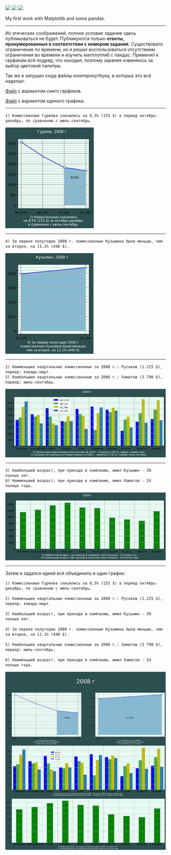 
![](https://img.shields.io/badge/Python-3.9-blue)
![](https://img.shields.io/badge/matplotlib-3.2.2-blue)
![](https://img.shields.io/badge/pandas-1.1.5-blue)

My first work with Matplotlib and some pandas.
______
Из этических соображений, полное условие задание здесь публиковаться не будет. Публикуются только **ответы, пронумерованные в соответствии с номером задания**.
Существовало ограничение по времени, но я решил воспользоваться отсутствием ограничения во времени и изучить матплотлиб с пандас. Применял к гарфикам всё подряд, что находил, поэтому заранее извиняюсь за выбор цветовой палитры.

Так же я запушил сюда файлы юпитерноутбука, в которых это всё наделал:

[Файл](https://github.com/rpuropuu/educational/blob/master/matplotlib_pandas/a17_segments.ipynb) с вариантом сингл гарфиков.

[Файл](https://github.com/rpuropuu/educational/blob/master/matplotlib_pandas/a17.ipynb) с вариантом единого графика.

______

```
1) Комиссионные Гуреева снизились на 8,5% (155 $) в период октябрь-декабрь, по сравнению с июль-сентябрь.
```

![](https://github.com/rpuropuu/educational/blob/master/matplotlib_pandas/Matplotlib/01.jpg)

_______

```
4) За первое полугодие 2008 г. комиссионные Кузьмина были меньше, чем за второе, на 11.1% (440 $).
```

![](https://github.com/rpuropuu/educational/blob/master/matplotlib_pandas/Matplotlib/02.jpg)

__________


```
2) Наименьшие квартальные комиссионные за 2008 г.: Русаков (1.215 $), период: январь-март.
5) Наибольшие квартальные комиссионные за 2008 г.: Хаматов (3 790 $), период: июль-сентябрь.
```

![](https://github.com/rpuropuu/educational/blob/master/matplotlib_pandas/Matplotlib/03.jpg)

__________

```
3) Наибольший возраст, при приходе в компанию, имел Кузьмин - 39 полных лет.
6) Наименьший возраст, при приходе в компанию, имел Хаматов - 24 полных года.
```

![](https://github.com/rpuropuu/educational/blob/master/matplotlib_pandas/Matplotlib/04.jpg)

__________

Затем я задался идеей всё объединить в один график:


```
1) Комиссионные Гуреева снизились на 8,5% (155 $) в период октябрь-декабрь, по сравнению с июль-сентябрь.

2) Наименьшие квартальные комиссионные за 2008 г.: Русаков (1.215 $), период: январь-март.

3) Наибольший возраст, при приходе в компанию, имел Кузьмин - 39 полных лет.

4) За первое полугодие 2008 г. комиссионные Кузьмина были меньше, чем за второе, на 11.1% (440 $).

5) Наибольшие квартальные комиссионные за 2008 г.: Хаматов (3 790 $), период: июль-сентябрь.

6) Наименьший возраст, при приходе в компанию, имел Хаматов - 24 полных года.
```


![](https://github.com/rpuropuu/educational/blob/master/matplotlib_pandas/Matplotlib/00.jpg)




